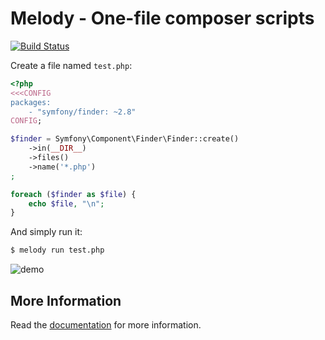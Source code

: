 Melody - One-file composer scripts
==================================
[![Build Status](https://secure.travis-ci.org/sensiolabs/melody.svg?branch=master)](http://travis-ci.org/sensiolabs/melody)

Create a file named `test.php`:

```php
<?php
<<<CONFIG
packages:
    - "symfony/finder: ~2.8"
CONFIG;

$finder = Symfony\Component\Finder\Finder::create()
    ->in(__DIR__)
    ->files()
    ->name('*.php')
;

foreach ($finder as $file) {
    echo $file, "\n";
}
```

And simply run it:

```bash
$ melody run test.php
```

![demo](http://melody.sensiolabs.org/img/melody.gif)

More Information
----------------

Read the [documentation](http://melody.sensiolabs.org) for more information.
